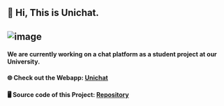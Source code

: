 ## 👋 Hi, This is Unichat.  
![image](https://github.com/fabian-gubler/unichat/blob/main/assets/logo-unichat-small.jpg)
---
#### We are currently working on a chat platform as a student project at our University.  
#### 🌐 Check out the Webapp: [Unichat](https://universitychat.github.io)
#### 🖥️ Source code of this Project: [Repository](https://github.com/universitychat/website)
